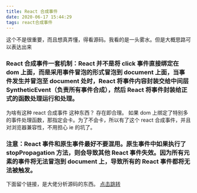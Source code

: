```yaml
---
title: React 合成事件
date: 2020-06-17 15:44:29
tags: react合成事件
---
```


这个不是很重要，而且想真弄懂，得看源码。我看的是一头雾水。但是大概思路可以表达出来

### React 合成事件一套机制：React 并不是将 click 事件直接绑定在 dom 上面，而是采用事件冒泡的形式冒泡到 document 上面，当事件发生并冒泡至 document 处时，React 将事件内容封装交给中间层 SyntheticEvent（负责所有事件合成），然后 React 将事件封装给正式的函数处理运行和处理。

为啥有这种 react 合成事件 这种东西？ 存在即合理。
如果 dom 上绑定了特别多的事件处理函数，那指定会卡。为了不会卡，所以有了这个 react 合成事件，并且对浏览器兼容性，不用担心 ie 的坑了。

### 注意：React 事件和原生事件最好不要混用。原生事件中如果执行了 stopPropagation 方法，则会导致其他 React 事件失效。因为所有元素的事件将无法冒泡到 document 上，导致所有的 React 事件都将无法被触发。

下面留个链接，是大佬分析源码的东西。
[点击跳转](https://zhuanlan.zhihu.com/p/25883536)
